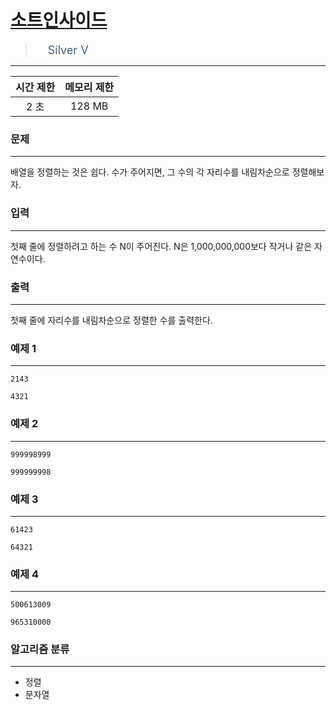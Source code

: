 # [소트인사이드](https://www.acmicpc.net/problem/1427)

> <img src="https://d2gd6pc034wcta.cloudfront.net/tier/6.svg" width="16" heigth="21" style = "vertical-align: middle;"/>&nbsp;<span style="font-size: 18px; color: #435f7a;">Silver V</span>

***

<div align="center">

|시간 제한|메모리 제한|
|:---:|:---:|
|2 초 |128 MB|

</div>

### 문제

***

배열을 정렬하는 것은 쉽다. 수가 주어지면, 그 수의 각 자리수를 내림차순으로 정렬해보자.

### 입력

***

첫째 줄에 정렬하려고 하는 수 N이 주어진다. N은 1,000,000,000보다 작거나 같은 자연수이다.

### 출력

***

첫째 줄에 자리수를 내림차순으로 정렬한 수를 출력한다.

### 예제 1

***

```
2143
```

```
4321
```

### 예제 2

***

```
999998999
```

```
999999998
```

### 예제 3

***

```
61423
```

```
64321
```

### 예제 4

***

```
500613009
```

```
965310000
```

### 알고리즘 분류

***

* 정렬
* 문자열

